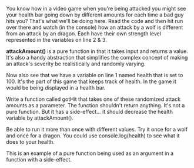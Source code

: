 You know how in a video game when you're being attacked you might see your health bar going down by different amounts for each time a bad guy hits you? That's what we'll be doing here. Read the code and then hit run over there and watch (in the console) how an attack by a wolf is different from an attack by an dragon. Each have their own strength level represented in the variables on line 2 & 3.

**attackAmount()** is a pure function in that it takes input and returns a value. It's also a handy abstraction that simplifies the complex concept of making an attack's severity be realistically and randomly varying.

Now also see that we have a variable on line 1 named health that is set to 100. It's the part of this game that keeps track of health. In the game it would be being displayed in a health bar.  

Write a function called gotHit that takes one of these randomized attack amounts as a parameter. The function shouldn't return anything. It's not a pure function. But it has a side-effect... it should decrease the health variable by attackAmount().  

Be able to run it more than once with different values. Try it once for a wolf and once for a dragon. You could use console.log(health) to see what it does to your health.

This is an example of a pure function being used as an argument in a function with a side-effect.